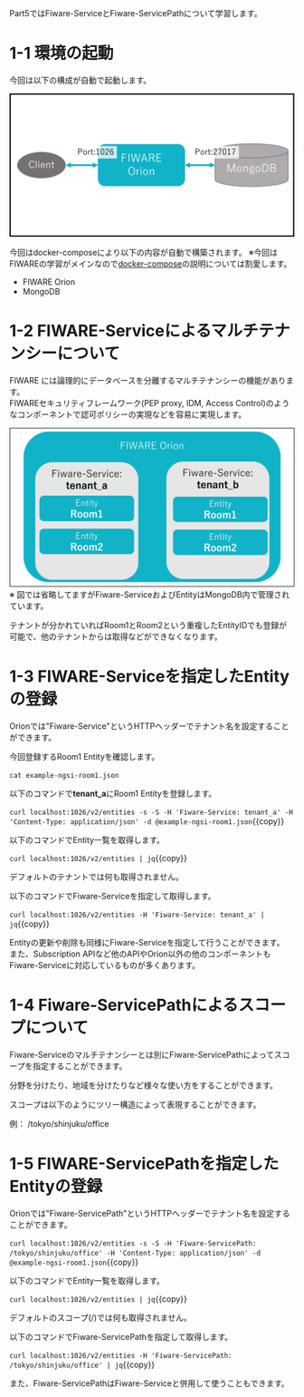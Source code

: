 Part5ではFiware-ServiceとFiware-ServicePathについて学習します。

# 1-1 環境の起動

今回は以下の構成が自動で起動します。

![全体構成図](./assets/1-1.png)


今回はdocker-composeにより以下の内容が自動で構築されます。
※今回はFIWAREの学習がメインなので[docker-compose](https://docs.docker.jp/compose/toc.html)の説明については割愛します。

* FIWARE Orion
* MongoDB

# 1-2 FIWARE-Serviceによるマルチテナンシーについて

FIWARE には論理的にデータベースを分離するマルチテナンシーの機能があります。  
FIWAREセキュリティフレームワーク(PEP proxy, IDM, Access Control)のようなコンポーネントで認可ポリシーの実現などを容易に実現します。

![マルチテナンシー](./assets/1-2.png)
※ 図では省略してますがFiware-ServiceおよびEntityはMongoDB内で管理されています。

テナントが分かれていればRoom1とRoom2という重複したEntityIDでも登録が可能で、他のテナントからは取得などができなくなります。


# 1-3 FIWARE-Serviceを指定したEntityの登録
Orionでは"Fiware-Service"というHTTPヘッダーでテナント名を設定することができます。

今回登録するRoom1 Entityを確認します。

`cat example-ngsi-room1.json`

以下のコマンドで**tenant_a**にRoom1 Entityを登録します。

`curl localhost:1026/v2/entities -s -S -H 'Fiware-Service: tenant_a' -H 'Content-Type: application/json' -d @example-ngsi-room1.json`{{copy}}


以下のコマンドでEntity一覧を取得します。

`curl localhost:1026/v2/entities | jq`{{copy}}

デフォルトのテナントでは何も取得されません。

以下のコマンドでFiware-Serviceを指定して取得します。

`curl localhost:1026/v2/entities -H 'Fiware-Service: tenant_a' | jq`{{copy}}

Entityの更新や削除も同様にFiware-Serviceを指定して行うことができます。
また、Subscription APIなど他のAPIやOrion以外の他のコンポーネントもFiware-Serviceに対応しているものが多くあります。


# 1-4 Fiware-ServicePathによるスコープについて
Fiware-Serviceのマルチテナンシーとは別にFiware-ServicePathによってスコープを指定することができます。

分野を分けたり、地域を分けたりなど様々な使い方をすることができます。

スコープは以下のようにツリー構造によって表現することができます。

例： /tokyo/shinjuku/office


# 1-5 FIWARE-ServicePathを指定したEntityの登録

Orionでは"Fiware-ServicePath"というHTTPヘッダーでテナント名を設定することができます。

`curl localhost:1026/v2/entities -s -S -H 'Fiware-ServicePath: /tokyo/shinjuku/office' -H 'Content-Type: application/json' -d @example-ngsi-room1.json`{{copy}}

以下のコマンドでEntity一覧を取得します。

`curl localhost:1026/v2/entities | jq`{{copy}}

デフォルトのスコープ(/)では何も取得されません。

以下のコマンドでFiware-ServicePathを指定して取得します。

`curl localhost:1026/v2/entities -H 'Fiware-ServicePath: /tokyo/shinjuku/office' | jq`{{copy}}


また、Fiware-ServicePathはFiware-Serviceと併用して使うこともできます。
